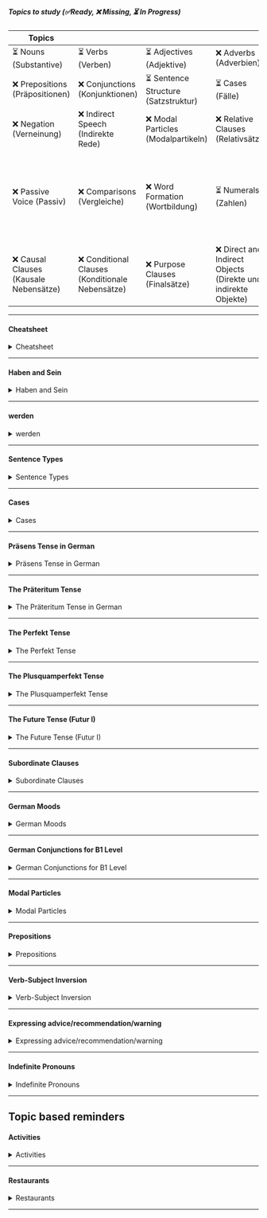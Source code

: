 ##### Topics to study (✅Ready, ❌ Missing, ⏳ In Progress)
  | Topics                              |                   |                   |                   |                   |
  |-----------------------------------------|-------------------|-------------------|-------------------|-------------------|
  | ⏳ Nouns (Substantive)                   | ⏳ Verbs (Verben) | ⏳ Adjectives (Adjektive) | ❌ Adverbs (Adverbien) | ❌ Pronouns (Pronomen) |
  | ❌ Prepositions (Präpositionen)          | ❌ Conjunctions (Konjunktionen) | ⏳ Sentence Structure (Satzstruktur) | ⏳ Cases (Fälle) | ⏳ Tenses (Zeiten) |
  | ❌ Negation (Verneinung)                 | ❌ Indirect Speech (Indirekte Rede) | ❌ Modal Particles (Modalpartikeln) | ❌ Relative Clauses (Relativsätze) | ❌ Moods (Stimmungen) |
  | ❌ Passive Voice (Passiv)                | ❌ Comparisons (Vergleiche) | ❌ Word Formation (Wortbildung) | ⏳ Numerals (Zahlen) | ❌ Expressions of Time and Temporal Adverbs (Zeitangaben und temporale Adverbien) |
  | ❌ Causal Clauses (Kausale Nebensätze)   | ❌ Conditional Clauses (Konditionale Nebensätze) | ❌ Purpose Clauses (Finalsätze) | ❌ Direct and Indirect Objects (Direkte und indirekte Objekte) |                   |
___
#### Cheatsheet
  <details>
  <summary>Cheatsheet</summary>

  - **Present Tense:** Subject + Verb + Objects/Complements
  - **Past Tense (Simple):** Subject + Verb (simple past) + Objects/Complements
  - **Past Tense (Perfect):** Subject + Auxiliary Verb + Objects/Complements + Past Participle
  - **Future Tense:** Subject + Auxiliary Verb + Objects/Complements + Main Verb (infinitive)
  For subordinate clauses, the verb generally moves to the end of the clause.

  ##### Noun declensions
  - **Definite Articles**:
      - The definite article refers to a specific noun that is known to the speaker and the listener. In English, the definite article is "the".

        | Case       | Masculine | Feminine | Neuter | Plural   |
        |------------|-----------|----------|--------|----------|
        | Nominative | der       | die      | das    | die      |
        | Accusative | den       | die      | das    | die      |
        | Dative     | dem       | der      | dem    | den      |
        | Genitive   | des       | der      | des    | der      |

      - Nominative: Der Hund bellt. (The dog barks.)
      - Accusative: Ich sehe den Hund. (I see the dog.)
      - Dative: Ich gebe dem Hund ein Leckerli. (I give the dog a treat.)
      - Genitive: Das ist das Haus des Mannes. (That is the man's house.)  
    &nbsp;    

  - **Indefinite Articles**:
      - The indefinite article refers to a noun that is not specific or known to the listener. In English, the indefinite articles are "a" and "an".

      | Case       | Masculine | Feminine | Neuter | Plural   |
      |------------|-----------|----------|--------|----------|
      | Nominative | ein       | eine     | ein    | keine    |
      | Accusative | einen     | eine     | ein    | keine    |
      | Dative     | einem     | einer    | einem  | keinen   |
      | Genitive   | eines     | einer    | eines  | keiner   |

      - Nominative: Ein Hund läuft auf der Straße. (A dog is running on the street.)
      - Accusative: Ich sehe einen Hund. (I see a dog.)
      - Dative: Ich gebe einem Hund ein Leckerli. (I give a dog a treat.)
      - Genitive: Das ist das Haus eines Mannes. (That is a man's house.)

  ##### Pronoun tables
  - Personal pronouns:
      | Case       | Singular 1st | Singular 2nd | Singular 3rd | Plural     |
      |------------|--------------|--------------|--------------|------------|
      | Nominative | ich          | du           | er/sie/es    | wir        |
      | Accusative | mich         | dich         | ihn/sie/es   | uns        |
      | Dative     | mir          | dir          | ihm/ihr/ihm  | uns        |
      | Genitive   | meiner       | deiner       | seiner/ihrer/seiner | unserer    |

      - Nominative: Ich lese. (I read.)
      - Accusative: Ich sehe mich. (I see myself.)
      - Dative: Ich helfe mir. (I help myself.)
      - Genitive: Das ist meiner. (That is mine.)
    &nbsp;
  - Possesive pronouns:
      | Case       | Singular Masculine | Singular Feminine | Singular Neuter | Plural    |
      |------------|---------------------|--------------------|-----------------|-----------|
      | Nominative | mein                | meine              | mein            | unsere    |
      | Accusative | meinen              | meine              | mein            | unsere    |
      | Dative     | meinem              | meiner             | meinem          | unseren   |
      | Genitive   | meines              | meiner             | meines          | unserer   |

      - Nominative: Das ist mein Buch. (That is my book.)
      - Accusative: Ich sehe mein Buch. (I see my book.)
      - Dative: Ich gebe meinem Freund das Buch. (I give my friend the book.)
      - Genitive: Das ist meines Vaters Auto. (That is my father's car.)
  - Object pronouns
    | Person       | Singular        | Plural          |
    |--------------|-----------------|-----------------|
    | Subject      | ich (I)         | wir (we)        |
    | Object       | mich (me)       | uns (us)        |
    | Possessive   | mein(e) (mine) | unser(e) (ours) |

    | Person       | Singular        | Plural          |
    |--------------|-----------------|-----------------|
    | Subject      | du (you)        | ihr (you)       |
    | Object       | dich (you)      | euch (you)      |
    | Possessive   | dein(e) (yours)| euer(e) (yours) |

    | Person       | Singular                | Plural                  |
    |--------------|-------------------------|-------------------------|
    | Subject      | er/sie/es (he/she/it)   | sie (they)              |
    | Object       | ihn/sie/es (him/her/it) | sie (them)              |
    | Possessive   | sein(e) (his/hers/its)  | ihr(e) (theirs)        |
  </details>

___
#### Haben and Sein
<details>
  <summary>Haben and Sein</summary>


  |          | Präteritum (Simple Past) | Präteritum (Simple Past) |  Beispiel |
  |----------|---------------------------|---------------------------|---------------------------|
  |          | **haben**                 | **sein**                  |
  | ich      | hatte                     | war                       | Ich hatte ein Buch. (I had a book.)  Ich war müde. (I was tired.) |
  | du       | hattest                   | warst                     | Du hattest eine Katze. (You had a cat.)  Du warst zu Hause. (You were at home.) |
  | er/es/sie| hatte                     | war                       | Er hatte einen Hund. (He had a dog.) Sie war glücklich. (She was happy.) |
  | wir      | hatten                    | waren                     | Wir hatten viel Spaß. (We had a lot of fun.) Wir waren in der Stadt. (We were in the city.) |
  | ihr      | hattet                    | wart                      | Ihr hattet Glück. (You had luck.) Ihr wart spät dran. (You were late.) |
  | sie/Sie  | hatten                    | waren                     | Sie hatten ein Auto. (They had a car.) Sie waren am Strand. (They were at the beach.) |
</details>

___
#### werden
<details>
  <summary>werden</summary>


  | werden | Präsens (Present) | Perfekt (Present Perfect) | Beispiel (Example - Präsens)                                 | Beispiel (Example - Perfekt)                                         |
  |--------|--------------------|---------------------------|-------------------------------------------------------------|-----------------------------------------------------------------------|
  | ich    | werde              | bin geworden              | Ich werde Psychologin. (I will become a psychologist.)       | Ich bin Psychologin geworden. (I have become a psychologist.)        |
  | du     | wirst              | bist geworden             | Wirst du krank, wenn du dich nicht warm anziehst? (Will you get sick if you don't dress warmly?) | Bist du krank geworden, als du dich nicht warm angezogen hast? (Did you get sick when you didn't dress warmly?) |
  | er/es/sie | wird            | ist geworden              | Er wird ein berühmter Schauspieler. (He will become a famous actor.) | Er ist ein berühmter Schauspieler geworden. (He has become a famous actor.) |
  | wir    | werden             | sind geworden             | Wir werden gute Freunde. (We will become good friends.)     | Wir sind gute Freunde geworden. (We have become good friends.)        |
  | ihr    | werdet             | seid geworden             | Werdet ihr schon Tauchlehrer? (Will you become scuba instructors?) | Seid ihr schon Tauchlehrer geworden? (Have you become scuba instructors yet?) |
  | sie/Sie| werden             | sind geworden             | Sie werden gestern 50. (They will turn 50 yesterday.)       | Sie sind gestern 50 geworden. (They turned 50 yesterday.)            |


  **Examples with "werden"**
  - **werden expresses the achievement of a condition or attribute:**
    - Sie ist gesund. → Sie wird krank. → Sie ist krank.
      - (She is healthy. → She becomes sick. → She is sick.)
    - werden + adjective
      - Sie wird berühmt.
        - (She will become famous.)
      - Es wird warm.
        - (It will become warm.)

  - **werden + noun**
    - Sie wird Lehrerin. (She will become a teacher.)
      - This sentence uses "sein" (to be) with "werden" to indicate that she will be a teacher in the future. It implies a future state of being.
    - Sie wird Lehrerin sein. (She will be a teacher.)
      - This sentence uses "werden" directly with "Lehrerin" to indicate that she will undergo the process of becoming a teacher. It implies a change or transformation into a teacher in the future.
    - In summary, "sie wird Lehrerin sein" emphasizes the future state of being a teacher, while "sie wird Lehrerin" emphasizes the process of becoming a teacher.

  - **Other examples:**
    - Er wird bestimmt Erster beim Stadtlauf.
      - (He will definitely come first in the city run.)
    - werden + age
      - Sie wird bald 40.
        - (She will soon be 40.)

    - Ich habe mit 40 mein Leben verändert. Ich habe in der Bank gearbeitet, aber jetzt studiere ich und werde Psychologin.

    - Draußen ist es kalt. Du musst dich warm anziehen, sonst wirst du krank.

    - Ich habe als Sekretärin gearbeitet, aber dann bin ich arbeitslos geworden. Jetzt lebe ich in Thailand und mache einen Tauchlehrer-Kurs.

    - Morgen wird es warm. Wir können ein Picknick machen.

    - Am Wochenende machen wir eine Geburtstagsfeier, denn mein Vater ist gestern 50 geworden.

    - Wir studieren Schauspiel. Wir möchten Schauspieler werden. Vielleicht werden wir auch berühmt.

  - **Explanation: Sie werden gestern 50**
      The phrase "Sie werden gestern 50." in German literally translates to "They will turn 50 yesterday." This might seem contradictory in English because "will" typically indicates future tense, while "yesterday" is past tense.

      However, in German, the future tense can be used to express assumptions or deductions about past events. In this case, it implies that the speaker assumes or deduces that "they" turned 50 the day before the current point in time. 

      This construction is often used colloquially to express a strong assumption about past events when the speaker did not witness the event firsthand. It's similar to saying in English, "They must have turned 50 yesterday."
</details>

___

#### Sentence Types

<details>
  <summary>Sentence Types</summary>

  ###### 1. Declarative Sentences (Aussagesätze)
  Declarative sentences make a statement or express an opinion. They are the most common type of sentence and have a subject-verb-object (SVO) structure.

  - **Example:** Ich darf keine Milchprodukte essen.
    - **Translation:** I am not allowed to eat dairy products.
    - **Explanation:** This sentence states a fact or opinion.

  - **Example:** Heute Morgen habe ich nicht gefrühstückt.
    - **Translation:** This morning, I didn't have breakfast.
    - **Explanation:** States a fact about what the speaker did.

  ###### 2. Interrogative Sentences (Fragesätze)
  Interrogative sentences ask a question. They often start with a question word (wer, was, wann, wo, warum, wie) or by inverting the subject and verb for yes/no questions.

  - **Example:** Warum isst du die Torte nicht?
    - **Translation:** Why don't you eat the cake?
    - **Explanation:** This sentence asks a question using a question word.

  - **Example:** Kochst du abends nicht?
    - **Translation:** Don't you cook in the evenings?
    - **Explanation:** This is a yes/no question that inverts the subject and verb.

  - **Example:** Warum hast du so viel Hunger?
    - **Translation:** Why are you so hungry?
    - **Explanation:** Asks a question about the reason for being so hungry.

  - **Example:** Soll ich dir einen Kuchen mitbringen?
    - **Translation:** Should I bring you a cake?
    - **Explanation:** Asks a yes/no question about bringing a cake.

  ###### 3. Imperative Sentences (Befehlsätze)
  Imperative sentences give commands, instructions, or requests. The subject is usually implied (you) and is often omitted.

  - **Example:** Iss die Torte!
    - **Translation:** Eat the cake!
    - **Explanation:** This sentence gives a command.

  ###### 4. Exclamatory Sentences (Ausrufesätze)
  Exclamatory sentences express strong emotion or surprise. They often start with an interjection or a word like "wie" or "was" and are typically followed by an exclamation mark.

  - **Example:** Was für ein schöner Tag!
    - **Translation:** What a beautiful day!
    - **Explanation:** This sentence expresses strong emotion.

  ##### Word Order in Each Type

  ###### Declarative
  Subject - Verb - (Objects/Complements)

  - **Example:** Ich habe keinen Hunger.
    - **Translation:** I am not hungry.

  ###### Interrogative (with Question Word)
  Question Word - Verb - Subject - (Objects/Complements)

  - **Example:** Warum isst du nicht?
    - **Translation:** Why aren't you eating?

  ###### Interrogative (Yes/No Question)
  Verb - Subject - (Objects/Complements)

  - **Example:** Kochst du abends?
    - **Translation:** Do you cook in the evenings?

  ###### Imperative
  (You - implied subject) Verb - (Objects/Complements)

  - **Example:** Iss die Torte!
    - **Translation:** Eat the cake!

  ###### Exclamatory
  Interjection or Exclamation Word - Verb - Subject - (Objects/Complements) - !

  - **Example:** Was für ein schöner Tag!
    - **Translation:** What a beautiful day!

</details>

___

#### Cases
<details>
  <summary>Cases</summary>


  - Practice identifying the function of nouns and pronouns in sentences to determine the appropriate case.
  - Pay attention to verb and preposition usage, as they often determine the case required.
  - Regularly review noun declensions and pronoun tables to strengthen case usage.
  - Use exercises and practice materials to reinforce understanding and application of cases in different contexts.

  ##### 1. Nominative Case (Nominativ):
  - Used for the subject of a sentence, the noun or pronoun performing the action.
  - Examples:
    - *Der Hund bellt.* (The dog is barking.)
      - In this sentence, "Der Hund" is in the nominative case because it is the subject of the verb "bellt" (barks).
      - **Verb Table:**
    
      | Person       | Singular          | Plural            |
      |--------------|-------------------|-------------------|
      | 1st          | Ich belle         | Wir bellen        |
      | 2nd          | Du bellst         | Ihr bellt         |
      | 3rd          | Er/sie/es bellt   | Sie bellen        |
    
    - *Sie ist Lehrerin.* (She is a teacher.)
      - "Sie" (she) is the subject of the verb "ist" (is).
      - **Verb Table:**
    
      | Person       | Singular          | Plural            |
      |--------------|-------------------|-------------------|
      | 1st          | Ich bin           | Wir sind          |
      | 2nd          | Du bist           | Ihr seid          |
      | 3rd          | Er/sie/es ist     | Sie sind          |

  **Points to be careful of:**
  - Subject-verb agreement: Ensure that the verb agrees with the subject in number and person.
  - Noun gender: Be mindful of noun genders, as they affect article and adjective endings in the nominative case.

  **Edge case:**
  - In passive constructions, the subject of the active sentence becomes the object in the passive sentence. However, in German, the subject of the passive sentence remains in the nominative case.
    - Example: *Der Hund beißt den Mann.* (The dog bites the man.)
      - Passive: *Der Mann wird vom Hund gebissen.* (The man is bitten by the dog.)

  ##### 2. Accusative Case (Akkusativ):
  - Used for the direct object of a sentence, the noun or pronoun receiving the action.
  - Examples:
    - *Ich sehe den Hund.* (I see the dog.)
      - "Den Hund" is in the accusative case because it receives the action of seeing.
      - **Verb Table:**
    
      | Person       | Singular          | Plural            |
      |--------------|-------------------|-------------------|
      | 1st          | Ich sehe          | Wir sehen         |
      | 2nd          | Du siehst         | Ihr seht          |
      | 3rd          | Er/sie/es sieht   | Sie sehen         |
    
    - *Er kauft ein Buch.* (He buys a book.)
      - "Ein Buch" is the direct object of the verb "kauft" (buys).
      - **Verb Table:**
    
      | Person       | Singular          | Plural            |
      |--------------|-------------------|-------------------|
      | 1st          | Ich kaufe         | Wir kaufen        |
      | 2nd          | Du kaufst         | Ihr kauft         |
      | 3rd          | Er/sie/es kauft   | Sie kaufen        |

  **Points to be careful of:**
  - Distinguishing between accusative and nominative articles and pronouns, especially with masculine nouns.
  - Some prepositions always trigger the accusative case when used with a noun.

  **Edge case:**
  - Some verbs can take either accusative or dative objects, with a change in meaning.
    - Example: *Ich folge dem Rat.* (I follow the advice.) - Dative
      - *Ich befolge den Rat.* (I follow the advice.) - Accusative
  
  ##### 3. Dative Case (Dativ):
  - Used to indicate the indirect object of a sentence, often translated to 'to' or 'for' in English.
  - Examples:
    - *Ich gebe dem Mann das Buch.* (I give the book to the man.)
      - "Dem Mann" is in the dative case because he is the indirect object receiving the book.
      - **Dative Pronoun Table:**
    
      | Person       | Singular            | Plural             |
      |--------------|---------------------|--------------------|
      | 1st          | mir                 | uns                |
      | 2nd          | dir                 | euch               |
      | 3rd          | ihm/ihr/ihm         | ihnen              |
    
    - *Er hilft der Frau.* (He helps the woman.)
      - "Der Frau" is the indirect object of the verb "hilft" (helps).
      - **Verb Table:**
    
      | Person       | Singular            | Plural             |
      |--------------|---------------------|--------------------|
      | 1st          | Ich helfe           | Wir helfen         |
      | 2nd          | Du hilfst           | Ihr helft          |
      | 3rd          | Er/sie/es hilft     | Sie helfen         |

  **Points to be careful of:**
  - Distinguishing between dative and accusative articles and pronouns.
  - Some prepositions always trigger the dative case when used with a noun.

  **Edge case:**
  - Certain verbs and prepositions can take either the dative or accusative case, leading to a change in meaning.

  **Explanation of the case:**
  - The dative case in German typically indicates the indirect object of a sentence, showing to whom or for whom an action is done. It's often used after certain verbs and prepositions to denote this indirect relationship. For example, in "Ich gebe dem Mann das Buch" (I give the book to the man), "dem Mann" is in the dative case as he is the recipient of the action of giving.


  ##### 4. Genitive Case (Genitiv):
  - Used to indicate possession or association, often translated to 'of' in English.
  - Examples:
    - *Das Auto meines Vaters.* (My father's car.)
      - "Meines Vaters" indicates possession of the car.
      - **Possessive Pronoun Table:**
    
      | Gender       | Singular            | Plural             |
      |--------------|---------------------|--------------------|
      | Masculine    | meines Vaters       | meiner Väter       |
      | Feminine     | meiner Mutter       | meiner Mütter      |
      | Neuter       | meines Kindes       | meiner Kinder      |
    
    - *Der Hut des Mannes.* (The man's hat.)
      - "Des Mannes" indicates possession of the hat.
      - **Definite Article Table:**
    
      | Gender       | Singular            | Plural             |
      |--------------|---------------------|--------------------|
      | Masculine    | des Mannes          | der Männer         |
      | Feminine     | der Frau            | der Frauen         |
      | Neuter       | des Kindes          | der Kinder         |

    **Points to be careful of:**
    - Ensuring proper agreement between the possessive pronoun/article and the possessed noun.
    - Recognizing genitive prepositions that always trigger the genitive case when used with a noun.

    **Edge case:**
    - Some expressions and compound nouns might use the genitive case instead of the dative case for possession.
</details>

___
#### Präsens Tense in German
<details>
  <summary>Präsens Tense in German</summary>


  **Usage**: 
  - Describing actions happening at the moment of speaking: "Ich lese ein Buch." (I am reading a book.)
  - Stating facts or general truths: "Die Sonne scheint." (The sun is shining.)
  - Expressing habitual actions: "Ich gehe jeden Morgen joggen." (I go jogging every morning.)

  **Main Clause:**
  - Subject + Verb + Objects/Complements
  - Example: "Ich esse einen Apfel." (I am eating an apple.)

  **Main Clause with Time Expression:**
    - Time Expression + Verb + Subject + Objects/Complements
    - Example: "Heute esse ich einen Apfel." (Today, I am eating an apple.)

  **Conjugation**:
  - Regular verbs usually follow predictable patterns, such as "sagen" (to say):
    - Ich sage (I say)
    - Du sagst (You say)
    - Er/sie/es sagt (He/she/it says)
    - Wir sagen (We say)
    - Ihr sagt (You say)
    - Sie/sie sagen (They say)
  - Irregular verbs have unique conjugations, like "haben" (to have):
    - Ich habe (I have)
    - Du hast (You have)
    - Er/sie/es hat (He/she/it has)
    - Wir haben (We have)
    - Ihr habt (You have)
    - Sie/sie haben (They have)

  **Modal Verbs**:
  - Modal verbs (können, müssen, wollen, etc.) also take the Präsens tense and modify the main verb following them. For example:
    - Ich kann schwimmen. (I can swim.)
    - Er muss arbeiten. (He must work.)

  **Sentence Structure**:
  - Subject-Verb-Object (SVO) order is typically used, but can vary for emphasis or style: 
    - "Ich trinke Wasser." (I drink water.)
    - "Wasser trinke ich." (Water, I drink.)

  **Temporal Expressions**:
  - Time adverbs can clarify when the action is happening: 
    - "Heute arbeite ich nicht." (Today, I am not working.)
    - "Jeden Tag gehe ich spazieren." (Every day, I go for a walk.)

  **Negation**:
  - Negation is formed by placing "nicht" after the verb:
    - "Ich spiele nicht Fußball." (I do not play football.)

  **Auxiliary Verbs**:
  - Compound tenses like Perfekt and Futur use auxiliary verbs (haben/sein) combined with the past participle or infinitive forms of the main verb.

  **Additional Points**:
  - **Regular Verb Endings**: Ensure you're familiar with the regular verb endings (-e, -st, -t, -en, -t, -en) and their usage based on the subject pronoun.
  - **Irregular Verbs**: Practice conjugating irregular verbs frequently.
    sein, haben, werden, können, müssen, dürfen, wollen, sollen, gehen, wissen, sehen, kommen, geben, nehmen, stehen, liegen, fahren, essen, trinken, schlafen, lesen, nehmen, sprechen, bringen, halten, laufen, finden, bleiben, tun, denken, lassen, fallen, stehen, bekommen, sehen, halten, suchen, setzen, geben, hören, meinen, fragen, finden, glauben, sagen, führen, bringen, brauchen, arbeiten, machen, helfen, passieren, schreiben, spielen, sitzen, zeigen, verstehen, beginnen, fühlen, folgen, versuchen, lesen, lernen, dürfen, verlieren, bleiben, schauen, warten, bleiben, leben, entscheiden, schicken, erhalten, arbeiten, öffnen, sterben, erklären, bedeuten, entschuldigen, anfangen, sprechen, nehmen, schließen, ziehen, reisen, treffen, sitzen, schneiden, vergessen, zahlen, erklären, glauben, erzählen, schlagen, kaufen, bauen, verwenden, lachen, entdecken, anrufen, tanzen, springen, hoffen, kochen, passen, lesen, schreiben
  - **Umlaut Changes**: Pay attention to umlaut changes in certain verb forms.
    backen, erschrecken, gelten, helfen, kennen, nennen, rennen, schmelzen, schrecken, treffen, verderben, vergessen, verlieren, werben, werfen, bewegen, bieten, binden, bitten, brennen, bringen, denken, kennen, rennen, senden, sprechen, springen, stehen, sterben, tragen, verderben, vergessen, verlieren, wenden, werden, werfen, ziehen, anbieten, anfangen, annehmen, aufstehen, beginnen, bekommen, begegnen, beginnen, bestellen, betreffen, bewegen, bitten, brechen, bieten, binden, bitten, brennen, bringen, denken, empfehlen, empfinden, empfangen, entstehen, empfinden
  - **Separable Prefix Verbs**: Be careful with conjugating verbs with separable prefixes.
  - **Modal Verb Placement**: Modal verbs usually occupy the second position in a sentence.
  - **False Friends**: "False friends" are words in two languages that look or sound similar but have different meanings. These linguistic pitfalls can lead to confusion or misunderstandings, especially for language learners or individuals who are not fluent in both languages.
    Bald, Gift, Chef, Rat, Fast, Eventuell, Aktuell, Mist, Also, Billion, brav, billion, Chef, Daten, Diskussion, Eingang, Fabrik, Garage, Gymnasium, Handy, Hut, Konfession, Kostüm, Krampf, Lektüre, Messe, Muffin, Museum, Note, Pension, Platz, Rat, Rock, Sekt, Sensibel, Smog, sympathisch, Tab, Takt, Tape, Team, Toilette, trinkbar, Vase, Vitamin, Zelt, Zigarre, Zufahrt, Zucker, Chef

  - **Practice Speaking**: Regularly practice speaking in Präsens tense to improve fluency and accuracy.
</details>

___
#### The Präteritum Tense
<details>
  <summary>The Präteritum Tense in German</summary>

  The **Präteritum** tense (simple past or preterite tense) in German is used to describe actions that occurred in the past. It is one of the two main past tenses in German, the other being the **Perfekt** tense (present perfect tense). The Präteritum tense is commonly used in written German, especially in literature and formal contexts.

  **Formation of the Präteritum Tense**

  The Präteritum tense is formed by conjugating the verb's stem according to the person and number of the subject, followed by the appropriate endings.

  **Simple Past (Präteritum) Main Clause:**
     - Subject + Verb (simple past) + Objects/Complements
     - Example: "Ich aß einen Apfel." (I ate an apple.)

  **Regular Verbs:**
  - For weak (regular) verbs, the ending "-te" is added to the verb stem for most persons and numbers.
    - Example: "ich spielte" (I played), "du spieltest" (you played), "er/sie/es spielte" (he/she/it played), "wir spielten" (we played), "ihr spieltet" (you played), "sie/Sie spielten" (they/you played)

  **Irregular Verbs:**
  - For strong (irregular) verbs, the conjugation involves vowel changes in the verb stem.
    - Example: "ich sang" (I sang)

  **Usage of Präteritum Tense**

  The Präteritum tense is used in various contexts:

  - **Narrative past**: Used to narrate events in the past, especially in literature and storytelling.
    - Example: "Er ging zum Markt und kaufte Obst." (He went to the market and bought fruit.)

  - **Formal writing**: Often used in formal writing, such as news reports or historical texts.
    - Example: "Der König herrschte über das Land." (The king ruled over the land.)

  - **Subjunctive II**: The Präteritum tense is also used to form the Subjunctive II mood in German, especially in reported speech and hypothetical situations.

  **Comparison with Perfekt Tense**

  The Präteritum tense differs from the Perfekt tense in the following ways:

  - **Usage**: Präteritum is more commonly used in written German.
    - Example: "Ich spielte Fußball." (I played football.)

  - **Conjugation**: Präteritum has its own conjugation pattern for both regular and irregular verbs, while Perfekt uses auxiliary verbs "haben" or "sein" combined with the past participle.
    - Example: "Ich habe Fußball gespielt." (I have played football.)

  **Summary**
  Modal verbs in Präteritum: Modal verbs like "können," "wollen," and "sollen" have irregular conjugations in the Präteritum tense, which you may want to learn separately.

  The Präteritum tense is used to describe past actions in German, particularly in written contexts such as literature and formal writing. It follows a specific conjugation pattern for both regular and irregular verbs.
</details>

___
#### The Perfekt Tense
<details>
  <summary>The Perfekt Tense</summary>


  The **Perfekt** tense (present perfect tense) in German is used to describe actions that have been completed in the past. It is one of the two main past tenses in German, the other being the **Präteritum** (simple past). The Perfekt tense is more commonly used in spoken German, while the Präteritum is often found in written narratives.

  **Formation of the Perfekt Tense**
    The Perfekt tense is formed using two components:
    1. **Auxiliary verb**: Either "haben" or "sein" in the present tense.
    2. **Past participle**: The past participle of the main verb.

  **Present Perfect (Perfekt) Main Clause:**
    - Subject + Auxiliary Verb (haben/sein) + Objects/Complements + Past Participle
    - Example: "Ich habe einen Apfel gegessen." (I have eaten an apple.)

  **Auxiliary Verbs**
    - **Haben** is used with most verbs.
    - **Sein** is used with:
      - Verbs that indicate a change of state or movement (e.g., gehen, kommen, aufstehen).
      - A few intransitive verbs (e.g., sein, bleiben, passieren).

  **Past Participle**
    The past participle is usually formed as follows:
    - For regular (weak) verbs: ge- + verb stem + -t (e.g., machen -> gemacht)
    - For irregular (strong) verbs: ge- + modified verb stem + -en (e.g., fahren -> gefahren)
    - For verbs ending in -ieren: verb stem + -t (no "ge-" prefix) (e.g., studieren -> studiert)
    - For separable verbs: prefix + ge- + verb stem + -t/en (e.g., aufstehen -> aufgestanden)
    - For inseparable verbs: no "ge-" prefix (e.g., verstehen -> verstanden)

  **Examples**
  - **Using "haben"**
        **Ich habe gegessen.** (I have eaten.)
        - Auxiliary verb: habe
        - Past participle: gegessen

  -  **Using "sein"**
        **Ich bin gegangen.** (I have gone.)
          - Auxiliary verb: bin
          - Past participle: gegangen
        **Ich bin Psychologin gewerden** (I have become a psychologist)

  **Usage of Perfekt Tense**
  - **Completed actions in the past**: To describe something that has been done.
    - Example: **Wir haben das Buch gelesen.** (We have read the book.)
  - **Experiences**: To talk about experiences or changes that have occurred.
    - Example: **Er hat viel gereist.** (He has traveled a lot.)

  **Comparison with Präteritum**
  - **Perfekt** is more commonly used in spoken German.
    - Example: **Ich habe gearbeitet.** (I have worked.)
  - **Präteritum** is often used in written texts, especially in narratives, news reports, and formal writing.
    - Example: **Ich arbeitete.** (I worked.)

  **Summary**
  The Perfekt tense is a versatile and commonly used tense in German, especially in spoken language, for describing past actions and experiences. By combining the auxiliary verb with the past participle, it allows speakers to convey completed actions effectively.
</details>

___
#### The Plusquamperfekt Tense
<details>
  <summary>The Plusquamperfekt Tense</summary>

  The **Plusquamperfekt** tense (pluperfect tense) in German is used to describe actions that had occurred before another past action. It is a compound tense formed by combining the auxiliary verb "haben" or "sein" in the Imperfekt tense with the past participle of the main verb.

  **Formation of the Plusquamperfekt Tense**
  The Plusquamperfekt tense is formed using two components:
  1. **Auxiliary verb**: Either "haben" or "sein" in the Imperfekt tense.
  2. **Past participle**: The past participle of the main verb.

  **Auxiliary Verbs**

  - **Haben** is used with most verbs.
  - **Sein** is used with:
    - Verbs that indicate a change of state or movement.
    - A few intransitive verbs.

  **Past Participle**
  The past participle is formed similarly to the Perfekt tense:
  - For regular (weak) verbs: ge- + verb stem + -t (e.g., machen -> gemacht)
  - For irregular (strong) verbs: ge- + modified verb stem + -en (e.g., fahren -> gefahren)
  - For verbs ending in -ieren: verb stem + -t (no "ge-" prefix) (e.g., studieren -> studiert)
  - For separable verbs: prefix + ge- + verb stem + -t/en (e.g., aufstehen -> aufgestanden)
  - For inseparable verbs: no "ge-" prefix (e.g., verstehen -> verstanden)

  **Examples**
  - **Using "haben"**
        **Ich hatte gegessen.** (I had eaten.)
        - Auxiliary verb: hatte
        - Past participle: gegessen

  -  **Using "sein"**
        **Ich war gegangen.** (I had gone.)
          - Auxiliary verb: war
          - Past participle: gegangen

  **Usage of Plusquamperfekt Tense**
  The Plusquamperfekt tense is used to describe actions that had occurred before another past action:

  - **Background information**: It provides background information or sets the scene for a past event.
    - Example: **Sie hatte bereits gegessen, als ich ankam.** (She had already eaten when I arrived.)

  - **Reported speech**: It is used in indirect speech to describe actions that had occurred before the reported conversation or event.
    - Example: **Er sagte, er sei schon nach Hause gegangen.** (He said he had already gone home.)

  **Comparison with Perfekt Tense**
  1. **Perfekt Tense (Present Perfect)**:
     - Describes actions that have been completed in the past and have relevance to the present moment.
     - Often used in spoken German.
     - Formed with the present tense of the auxiliary verbs "haben" or "sein" and the past participle of the main verb.
     - Example: "Ich habe gearbeitet" (I have worked).

  2. **Plusquamperfekt Tense (Pluperfect)**:
     - Describes actions that had been completed before another past action or point in time.
     - Often used in written German, particularly in narratives and reported speech.
     - Formed with the Imperfekt (simple past) of the auxiliary verbs "haben" or "sein" and the past participle of the main verb.
     - Example: "Ich hatte gearbeitet, bevor ich nach Hause ging" (I had worked before I went home).

    - So, while both tenses are used to talk about past events, the Perfekt tense emphasizes their relevance to the present moment, while the Plusquamperfekt tense places them in relation to other past events or points in time.

  3. **Präteritum (Simple Past)**:
    - Describes actions that occurred in the past without emphasis on completion or relevance to the present.
    - Commonly used in written German, particularly in narratives, formal writing, and reported speech.
    - Formed with the conjugated verb stem and specific endings for each person and number.
    - Example: "Ich arbeitete" (I worked).

  **Summary**
  The Plusquamperfekt tense is used to describe actions that had occurred before another past action or event in German. It is formed by combining the auxiliary verb "haben" or "sein" in the Imperfekt tense with the past participle of the main verb.
</details>


___
#### The Future Tense (Futur I)
<details>
  <summary>The Future Tense (Futur I)</summary>

  The **Future Tense** (Futur I) in German is used to express actions that will occur in the future. It is formed using the present tense of the auxiliary verb "werden" followed by the infinitive form of the main verb.

  **Formation of the Future Tense**

  The Future Tense is formed using two components:
  1. **Auxiliary verb**: Present tense of "werden" (ich werde, du wirst, er/sie/es wird, wir werden, ihr werdet, sie/Sie werden)
  2. **Infinitive form of the main verb**: The main verb remains in its infinitive form and is placed at the end of the sentence.

  **Future I (Futur I) Main Clause:**
  - Subject + Auxiliary Verb (werden) + Objects/Complements + Main Verb (infinitive)
  - Example: "Ich werde einen Apfel essen." (I will eat an apple.)

  **Future I with Time Expression:**
     - Time Expression + Auxiliary Verb (werden) + Subject + Objects/Complements + Main Verb (infinitive)
     - Example: "Morgen werde ich einen Apfel essen." (Tomorrow, I will eat an apple.)

  **Usage of the Future Tense**
  The Future Tense is used to express actions that will occur in the future:

  - **Predictions**: It is used to make predictions or statements about future events.
    - Example: **Morgen werde ich ins Kino gehen.** (Tomorrow I will go to the cinema.)

  - **Intentions**: It is used to express intentions or plans for the future.
    - Example: **Ich werde nächstes Jahr Deutsch lernen.** (I will learn German next year.)

  **Examples**
  - **Regular Verb**: 
        **Ich werde arbeiten.** (I will work.)
        - Auxiliary verb: werde
        - Main verb: arbeiten

  -  **Irregular Verb**: 
        **Er wird kommen.** (He will come.)
          - Auxiliary verb: wird
          - Main verb: kommen

  **Formation of Questions and Negations**
  Questions and negations in the Future Tense are formed by placing the auxiliary verb "werden" before the subject for questions and adding "nicht" after the auxiliary verb for negations.

  **Comparison with Other Tenses**

  - **Future Perfect**: Futur I is used to express actions that will occur in the future, while Future Perfect (Futur II) is used to express actions that will be completed by a certain point in the future.
  - **Present Tense**: While Present Tense describes actions happening currently, Futur I describes actions that will happen in the future.

  **Summary**

  The Future Tense (Futur I) in German is formed using the present tense of the auxiliary verb "werden" followed by the infinitive form of the main verb. It is used to express actions that will occur in the future, such as predictions, intentions, or plans.
</details>

___
#### Subordinate Clauses
<details>
  <summary>Subordinate Clauses</summary>

  Subordinate clauses, also known as dependent clauses, are clauses that cannot stand alone as complete sentences because they do not express a complete thought. Instead, they rely on an independent clause (main clause) to give them meaning. Subordinate clauses often provide additional information or context to the main clause.

  In German grammar, subordinate clauses are commonly introduced by subordinating conjunctions, such as "weil" (because), "obwohl" (although), "wenn" (if/when), "dass" (that), "bevor" (before), etc.

  Here's an example of a subordinate clause in German:

  Main clause: "Ich gehe ins Kino." (I am going to the cinema.)
  Subordinate clause: "weil es ein neuer Film läuft." (because a new movie is showing.)

  Together: "Ich gehe ins Kino, weil es ein neuer Film läuft." (I am going to the cinema because a new movie is showing.)

  In this example, the main clause "Ich gehe ins Kino" (I am going to the cinema) can stand alone as a complete sentence. However, the subordinate clause "weil es ein neuer Film läuft" (because a new movie is showing) cannot stand alone and depends on the main clause for context and meaning.

  Subordinate clauses can serve various functions within a sentence, including expressing time, cause and effect, condition, purpose, manner, concession, etc. They are an essential part of complex sentence structures in both German and many other languages.

  For subordinate clauses (introduced by a conjunction like "dass," "weil," etc.), the verb typically goes to the end of the clause.

  1. **Present Tense Subordinate Clause:**
     - Conjunction + Subject + Objects/Complements + Verb
     - Example: "Ich denke, dass ich einen Apfel esse." (I think that I am eating an apple.)

  2. **Past Tense Subordinate Clause:**
     - Simple Past: Conjunction + Subject + Objects/Complements + Verb (simple past)
       - Example: "Ich dachte, dass ich einen Apfel aß." (I thought that I ate an apple.)
     - Present Perfect: Conjunction + Subject + Objects/Complements + Auxiliary Verb + Past Participle
       - Example: "Ich dachte, dass ich einen Apfel gegessen habe." (I thought that I have eaten an apple.)

  3. **Future Tense Subordinate Clause:**
     - Conjunction + Subject + Objects/Complements + Auxiliary Verb + Main Verb (infinitive)
     - Example: "Ich denke, dass ich einen Apfel essen werde." (I think that I will eat an apple.)

  ##### Conjunctions: "denn" and "weil"

  The conjunctions "denn" and "weil" are used to give a reason.
  - **"denn" (because):**
    - Pia möchte mit Paula einkaufen, denn Paula ist immer ehrlich.
      - (Pia wants to shop with Paula because Paula is always honest.)
    - Main clause + Main clause

  - **"weil" (because):**
    - Pia möchte mit Paula einkaufen, weil Paula immer ehrlich ist.
      - (Pia wants to shop with Paula because Paula is always honest.)
    - Main clause + Subordinate clause (Verb: to end)

  - **Examples:**
    - Tina bringt am Samstag ihre Schwester mit, weil sie immer lustig ist.
      - (Tina is bringing her sister on Saturday because she is always funny.)
    - Ich verbringe meine Freizeit gern mit Severin und Mia, weil sie aktiv und lustig sind.
      - (I like to spend my free time with Severin and Mia because they are active and funny.)
    - Pia fragt Paula nach ihrer Meinung, denn Paula ist immer sehr ehrlich.
      - (Pia asks Paula for her opinion because Paula is always very honest.)
</details>

___
#### German Moods
<details>
  <summary>German Moods</summary>

  In German grammar, "mood" refers to the grammatical category that indicates the speaker's attitude toward the action or state of the verb. It helps convey the speaker's intention, whether it's making a statement, asking a question, giving a command, expressing possibility, or conveying hypothetical situations.
  There are three main moods in German: Indicative, Subjunctive, and Imperative. Each mood serves different purposes and is used in various contexts to express different attitudes or intentions in sentences.
  
  ##### 1. Indicative Mood (Indikativ)
  The indicative mood is used for making statements, asking questions, or expressing facts and reality.

  **Examples:**
  - Statement: *Ich gehe zur Schule.* (I go to school.)
  - Question: *Gehst du zur Schule?* (Do you go to school?)
  - Fact: *Die Sonne scheint.* (The sun is shining.)

  ##### 2. Subjunctive Mood (Konjunktiv)

  ###### a. Subjunctive I (Konjunktiv I)

  Subjunctive I is used for indirect speech, reported speech, and to express polite requests or wishes.

  **Examples:**
  - Indirect Speech: *Er sagte, er sei müde.* (He said he was tired.)
  - Reported Speech: *Sie behauptete, sie könne gut singen.* (She claimed she could sing well.)
  - Polite Request: *Ich hätte gerne eine Tasse Kaffee.* (I would like a cup of coffee.)

  ###### b. Subjunctive II (Konjunktiv II)

  Subjunctive II is used to express hypothetical situations, wishes, desires, or unreal conditions. It's also used in indirect speech, especially for expressing doubt or uncertainty.

  **Examples:**
  - Hypothetical Situation: *Wenn ich reich wäre, würde ich um die Welt reisen.* (If I were rich, I would travel around the world.)
  - Wish: *Ich wünschte, es wäre Sommer.* (I wish it were summer.)
  - Unreal Condition: *Wenn ich mehr Zeit hätte, würde ich mehr lesen.* (If I had more time, I would read more.)

  ##### 3. Imperative Mood (Imperativ)

  The imperative mood is used to give commands, instructions, or requests.

  **Examples:**
  - Command: *Komm hierher!* (Come here!)
  - Instruction: *Öffnen Sie bitte das Fenster.* (Please open the window.)
  - Request: *Hilf mir, bitte.* (Help me, please.)
</details>

___
#### German Conjunctions for B1 Level
<details>
  <summary>German Conjunctions for B1 Level</summary>

  Conjunctions are words used to connect words, phrases, clauses, or sentences. They serve to establish relationships between different elements of a sentence and contribute to the coherence and flow of language. Conjunctions can express various types of relationships, including addition, contrast, cause and effect, time, purpose, and condition.
  
  ##### Coordinating Conjunctions (do not change the word order)
  Coordinating conjunctions are used to join elements of equal grammatical rank within a sentence. They connect words, phrases, or clauses that have the same function in the sentence. In essence, coordinating conjunctions link independent clauses to create compound sentences, or they join words or phrases within a single clause.
  
  1. **und** (and)
    - Example: "Ich gehe einkaufen und mein Bruder bleibt zu Hause."
      - (I go shopping and my brother stays at home.)

  2. **oder** (or)
    - Example: "Möchtest du Tee oder Kaffee?"
      - (Do you want tea or coffee?)

  3. **aber** (but)
    - Example: "Ich möchte kommen, aber ich habe keine Zeit."
      - (I want to come, but I have no time.)

  4. **denn** (because)
    - Example: "Ich bleibe zu Hause, denn ich bin krank."
      - (I stay at home because I am sick.)

  5. **sondern** (but rather)
    - Example: "Ich trinke keinen Tee, sondern Kaffee."
      - (I don't drink tea, but rather coffee.)

  ##### Subordinating Conjunctions (send the verb to the end of the clause)
  Subordinating conjunctions are a type of conjunction used to connect a subordinate (dependent) clause to a main (independent) clause. These conjunctions introduce subordinate clauses, which cannot stand alone as complete sentences and depend on the main clause for their meaning.

  Subordinating conjunctions are essential for indicating the relationship between the main clause and the subordinate clause, such as showing time, cause and effect, condition, purpose, contrast, etc.

  1. **weil** (because)
    - Example: "Ich bleibe zu Hause, weil ich krank bin."
      - (I stay at home because I am sick.)

  2. **dass** (that)
    - Example: "Ich weiß, dass er kommt."
      - (I know that he is coming.)

  3. **ob** (if, whether)
    - Example: "Ich weiß nicht, ob er kommt."
      - (I don't know if he is coming.)

  4. **wenn** (when, if)
    - Example: "Wenn es regnet, bleibe ich zu Hause."
      - (If it rains, I stay at home.)

  5. **als** (when - for past events)
    - Example: "Als ich ein Kind war, wohnte ich in Berlin."
      - (When I was a child, I lived in Berlin.)

  6. **obwohl** (although)
    - Example: "Obwohl es regnet, gehen wir spazieren."
      - (Although it is raining, we are going for a walk.)

  7. **damit** (so that)
    - Example: "Ich lerne Deutsch, damit ich in Deutschland arbeiten kann."
      - (I am learning German so that I can work in Germany.)

  8. **bevor** (before)
    - Example: "Ich dusche, bevor ich frühstücke."
      - (I shower before I have breakfast.)

  9. **nachdem** (after)
    - Example: "Nachdem ich gefrühstückt habe, gehe ich zur Arbeit."
      - (After I have breakfast, I go to work.)

  10. **während** (while, during)
      - Example: "Während ich esse, lese ich die Zeitung."
        - (While I eat, I read the newspaper.)

  11. **bis** (until)
      - Example: "Warte, bis ich zurückkomme."
        - (Wait until I come back.)

  ##### Correlative Conjunctions
  Correlative conjunctions are pairs of conjunctions that work together to join words, phrases, or clauses of equal grammatical rank within a sentence. These conjunctions are used in pairs to connect elements that are similar in structure or function, often emphasizing the relationship between them.
  - **sowohl ... als auch** (both ... and)
    - Example: "Sowohl Peter als auch Maria gehen zum Supermarkt."
      - (Both Peter and Maria are going to the supermarket.)

  - **entweder ... oder** (either ... or)
    - Example: "Entweder du kommst mit oder du bleibst hier."
      - (Either you come along or you stay here.)

  - **weder ... noch** (neither ... nor)
    - Example: "Weder er noch sie möchten ins Kino gehen."
      - (Neither he nor she wants to go to the cinema.)

  - **nicht nur ... sondern auch** (not only ... but also)
    - Example: "Nicht nur das Essen, sondern auch der Service war ausgezeichnet."
      - (Not only the food, but also the service was excellent.)

  ##### Relative Pronouns
  Relative pronouns in German are used to introduce subordinate clauses that provide additional information about a noun or pronoun in the main clause. These clauses, known as relative clauses, describe or specify the noun they refer to and help to provide more context or detail to the main clause.
  - **der, die, das** (who, which, that)
    - Example: "Der Mann, der dort steht, ist mein Vater."
      - (The man who is standing there is my father.)

  - **welcher, welche, welches** (which/that)
    - Example: "Das Buch, welches auf dem Tisch liegt, gehört mir."
      - (The book which is lying on the table belongs to me.)

  - **dessen, deren** (whose)
    - Example: "Das Auto, dessen Farbe blau ist, gehört meinem Bruder."
      - (The car, whose color is blue, belongs to my brother.)

  - **wessen** (whose)
    - Example: "Die Frau, wessen Tasche gestohlen wurde, ist sehr verärgert."
      - (The woman whose bag was stolen is very upset.)

  ##### Sentence Structure Examples

  ###### Coordinating Conjunctions

  **Structure:** Main Clause + Coordinating Conjunction + Main Clause

  - Example: "Ich möchte kommen, aber ich habe keine Zeit."
    - (I want to come, but I have no time.)

  ###### Subordinating Conjunctions
  **Structure:** Main Clause + Subordinating Conjunction + Subordinate Clause (with verb at the end)

  - Example: "Ich bleibe zu Hause, weil ich krank bin."
    - (I stay at home because I am sick.)

  ###### Correlative Conjunctions
  **Structure:** Correlative Conjunction 1 + Main Clause + Correlative Conjunction 2 + Main Clause

  - Example: "Sowohl Peter als auch Maria gehen zum Supermarkt."
    - (Both Peter and Maria are going to the supermarket.)

  ###### Relative Pronouns
  **Structure:** Main Clause + Relative Pronoun + Subordinate Clause (with verb at the end)

  - Example: "Der Mann, der dort steht, ist mein Vater."
    - (The man who is standing there is my father.)

  ###### Summary Table for Conjunctions

  | Conjunction           | Type            | Example                                                | Translation                                   |
  |-----------------------|-----------------|--------------------------------------------------------|-----------------------------------------------|
  | **weil**              | Subordinating   | "Ich bleibe zu Hause, weil ich krank bin."             | I stay at home because I am sick.             |
  | **weil**              | Subordinating   | "Weil ich krank bin, bleibe ich zu Hause."             | Because I am sick, I stay at home.            |
  | **denn**              | Coordinating    | "Ich bleibe zu Hause, denn ich bin krank."             | I stay at home because I am sick.             |
  | **sowohl ... als auch** | Correlative      | "Sowohl Peter als auch Maria gehen zum Supermarkt."   | Both Peter and Maria are going to the supermarket. |
  | **der, die, das**     | Relative Pronoun| "Der Mann, der dort steht, ist mein Vater."           | The man who is standing there is my father.   |


  By mastering these conjunctions and understanding their usage, you will be able to form more complex and nuanced sentences in German.
</details>


___
#### Modal Particles
<details>
  <summary>Modal Particles</summary>


  Modal particles (Modalpartikeln) are a unique feature of the German language. They are short, unstressed words that convey subtle nuances of meaning, attitude, or mood in a sentence. These particles often add a sense of subjectivity, emotion, or attitude to the statement without changing the core meaning of the sentence. Modal particles are particularly common in spoken German and are used to express feelings, attitudes, or opinions.
  1. **doch**: Adds emphasis, affirmation, or contradiction.
    - Example: "Das ist doch interessant!" (That is indeed interesting!)

  2. **ja**: Indicates affirmation, certainty, or assumption.
    - Example: "Das ist ja toll!" (That is great!)

  3. **mal**: Adds a sense of politeness, suggestion, or softening.
    - Example: "Könnten Sie mir mal helfen?" (Could you please help me?)

  4. **wohl**: Suggests probability, likelihood, or assumption.
    - Example: "Das wird wohl stimmen." (That is probably true.)

  5. **eben**: Indicates immediacy, certainty, or a logical consequence.
    - Example: "Sie ist eben müde." (She is just tired.)

  6. **halt**: Adds a sense of resignation, acceptance, or inevitability.
    - Example: "Ich habe es halt vergessen." (I simply forgot it.)

  7. **schon**: Conveys a sense of emphasis, expectation, or inevitability.
    - Example: "Ich habe das schon gewusst." (I already knew that.)

  8. **auch**: Indicates agreement or addition.
    - Example: "Das ist auch möglich." (That is also possible.)

  9. **doch mal**: Used to make a polite request or suggestion.
    - Example: "Kannst du doch mal vorbeikommen?" (Could you please come over?)

  10. **ruhig**: Adds a sense of calmness, reassurance, or encouragement.
      - Example: "Das kannst du ruhig machen." (You can do that calmly.)

  11. **bloß**: Indicates a warning, emphasizing caution or urgency.
      - Example: "Pass bloß auf!" (Just be careful!)

  12. **aber**: Conveys surprise, disbelief, or disagreement.
      - Example: "Das kann aber nicht sein!" (That cannot be!)

  13. **wirklich**: Indicates sincerity, truthfulness, or confirmation.
      - Example: "Das ist wirklich wahr." (That is really true.)

  14. **gleich**: Indicates immediacy or nearness in time.
      - Example: "Ich komme gleich." (I am coming soon.)

  15. **immerhin**: Conveys concession or acknowledgment of a positive aspect.
      - Example: "Das ist immerhin etwas." (That is at least something.)

  16. **gar**: Adds emphasis, often with a sense of exaggeration.
      - Example: "Das war gar nicht so schlimm." (That was not so bad at all.)

  17. **überhaupt**: Indicates surprise or emphasis, often in a negative context.
      - Example: "Das interessiert mich überhaupt nicht." (I am not interested in that at all.)

  18. **nur**: Indicates limitation or restriction.
      - Example: "Ich habe nur wenig Zeit." (I only have a little time.)

  19. **doch schon**: Conveys a sense of anticipation or readiness.
    - Example: "Sie wird doch schon kommen." (She will surely come.)
  20. **ja wohl**: Used for polite agreement or acknowledgment.
      - Example: "Sie haben das ja wohl vergessen." (You seem to have forgotten that.)

  21. **auch mal**: Indicates a change or variation from the usual.
      - Example: "Komm doch auch mal vorbei!" (Why don't you come by sometime?)

  22. **bitte**: Used to soften a request or command.
      - Example: "Könntest du bitte das Fenster öffnen?" (Could you please open the window?)

  23. **gern**: Indicates willingness or pleasure.
      - Example: "Ich komme gern vorbei." (I'm happy to come by.)

  24. **doch nicht**: Used to express disbelief or contradiction.
      - Example: "Du bist doch nicht müde, oder?" (You're not tired, are you?)

  25. **gerade**: Indicates immediacy or continuity.
      - Example: "Ich bin gerade erst angekommen." (I just arrived.)

  26. **doch wohl**: Conveys a sense of certainty or affirmation.
      - Example: "Das wird doch wohl stimmen." (That must be true.)

  27. **etwa**: Indicates uncertainty or possibility.
      - Example: "Bist du etwa müde?" (Are you perhaps tired?)

  28. **eben mal**: Used to suggest a temporary action or state.
      - Example: "Ich gehe eben mal kurz nach draußen." (I'll just go outside for a moment.)

  29. **vielleicht**: Indicates possibility or uncertainty.
      - Example: "Vielleicht kommt er später noch." (Maybe he'll come later.)

  30. **wohl auch**: Conveys agreement or addition, often with a sense of hesitation or reservation.
      - Example: "Das denke ich wohl auch." (I think so too, though.)
</details>

___
#### Prepositions
<details>
  <summary>Prepositions</summary>


  ##### Accusative Prepositions (Accusative: Direct Object)
  - durch (through)
    - Ich gehe durch den Park. (I walk through the park.)
  - für (for)
    - Das Geschenk ist für dich. (The gift is for you.)
  - gegen (against)
    - Er ist gegen die Idee. (He is against the idea.)
  - ohne (without)
    - Wir reisen ohne unsere Eltern. (We travel without our parents.)
  - um (around)
    - Wir sitzen um den Tisch. (We sit around the table.)
  - bis (until)
    - Ich warte bis morgen. (I wait until tomorrow.)
  - entlang (along) (Note: "entlang" is typically used after the noun)
    - Wir gehen den Fluss entlang. (We walk along the river.)

  ##### Dative Prepositions (Dative: Indirect Object)
  - aus (from, out of)
    - Er kommt aus dem Haus. (He comes out of the house.)
  - außer (except for)
    - Niemand außer dir war da. (No one except for you was there.)
  - bei (at, near)
    - Ich wohne bei meinen Eltern. (I live with my parents.)
  - mit (with)
    - Ich gehe mit meinem Freund. (I go with my friend.)
  - nach (after, to)
    - Wir fahren nach Berlin. (We are driving to Berlin.)
  - seit (since)
    - Sie wohnt seit einem Jahr hier. (She has lived here for a year.)
  - von (from, of)
    - Das Buch ist von meinem Lehrer. (The book is from my teacher.)
  - zu (to)
    - Ich gehe zu meinem Arzt. (I go to my doctor.)
  - gegenüber (opposite)
    - Das Kino ist gegenüber dem Bahnhof. (The cinema is opposite the station.)

  ##### Genitive Prepositions (Genitive: Possessive)
  - statt (instead of)
    - Wir gehen statt des Museums in den Park. (We are going to the park instead of the museum.)
  - trotz (despite)
    - Trotz des Regens gehen wir spazieren. (Despite the rain, we go for a walk.)
  - während (during)
    - Während des Essens redeten wir viel. (During the meal, we talked a lot.)
  - wegen (because of)
    - Wegen des Staus kommen wir zu spät. (Because of the traffic jam, we are late.)
  - außerhalb (outside of)
    - Außerhalb der Stadt ist es ruhiger. (It is quieter outside of the city.)
  - innerhalb (inside of)
    - Innerhalb des Gebäudes ist es warm. (It is warm inside the building.)
  - oberhalb (above)
    - Oberhalb der Wolken scheint die Sonne. (Above the clouds, the sun is shining.)
  - unterhalb (below)
    - Unterhalb des Berges liegt ein See. (Below the mountain, there is a lake.)
  - jenseits (beyond)
    - Jenseits des Flusses liegt ein Wald. (Beyond the river, there is a forest.)
  - diesseits (this side of)
    - Diesseits der Grenze sprechen die Leute Deutsch. (This side of the border, people speak German.)

  ##### Prepositions Governing Both Accusative and Dative (Two-way Prepositions)
  These prepositions can take either the accusative or dative case depending on whether they indicate motion (accusative) or location (dative).
  - an (on, at)
    - Ich hänge das Bild an die Wand. (Accusative: I hang the picture on the wall.)
    - Das Bild hängt an der Wand. (Dative: The picture hangs on the wall.)
  - auf (on, upon)
    - Ich lege das Buch auf den Tisch. (Accusative: I place the book on the table.)
    - Das Buch liegt auf dem Tisch. (Dative: The book is on the table.)
  - hinter (behind)
    - Ich stelle den Stuhl hinter die Tür. (Accusative: I place the chair behind the door.)
    - Der Stuhl steht hinter der Tür. (Dative: The chair is behind the door.)
  - in (in, into)
    - Ich gehe in den Garten. (Accusative: I go into the garden.)
    - Ich bin im Garten. (Dative: I am in the garden.)
  - neben (next to)
    - Ich stelle die Lampe neben das Bett. (Accusative: I place the lamp next to the bed.)
    - Die Lampe steht neben dem Bett. (Dative: The lamp is next to the bed.)
  - über (over, above)
    - Ich hänge die Lampe über den Tisch. (Accusative: I hang the lamp over the table.)
    - Die Lampe hängt über dem Tisch. (Dative: The lamp hangs over the table.)
  - unter (under)
    - Ich lege den Teppich unter den Tisch. (Accusative: I place the rug under the table.)
    - Der Teppich liegt unter dem Tisch. (Dative: The rug is under the table.)
  - vor (in front of, before)
    - Ich stelle das Auto vor das Haus. (Accusative: I place the car in front of the house.)
    - Das Auto steht vor dem Haus. (Dative: The car is in front of the house.)
  - zwischen (between)
    - Ich stelle die Vase zwischen die Bücher. (Accusative: I place the vase between the books.)
    - Die Vase steht zwischen den Büchern. (Dative: The vase is between the books.)

  ##### Other Less Common Prepositions
  - entlang (along) (when used before the noun, it takes the accusative case)
    - Entlang des Flusses gibt es viele Bäume. (Along the river, there are many trees.)
  - gegenüber (opposite) (also used after the noun, takes dative)
    - Die Kirche steht gegenüber dem Rathaus. (The church is opposite the town hall.)
  - ab (from, takes dative)
    - Ab dem nächsten Monat werde ich reisen. (From next month, I will travel.)
  - zufolge (according to, takes dative)
    - Laut dem Bericht zufolge wird es regnen. (According to the report, it will rain.)
</details>

___
#### Verb-Subject Inversion
<details>
  <summary>Verb-Subject Inversion</summary>


  Inversion is more common in written German.
  - Kommst du? (Are you coming?)
  - Geh weg! (Go away!)
  - Hast du es geschafft? (Have you managed it?)
  - Hör auf zu reden! (Stop talking!)
  - Nie zuvor habe ich so eine Aussicht gesehen. (Never before have I seen such a view.)
  - Nur in Träumen kannst du fliegen. (Only in dreams can you fly.)
  - Selten esse ich Fast Food. (Rarely do I eat fast food.)
  - Kaum wusste sie, was sie erwartete. (Hardly did she know what awaited her.)
  - Warum lachst du? (Why are you laughing?)
  - Bist du bereit? (Are you ready?)
  - Wann kommst du zurück? (When are you coming back?)
  - Spielst du Fußball? (Do you play football?)
  - Warum machst du das? (Why are you doing that?)
  - Wie viel kostet das? (How much does that cost?)
  - Kannst du mir helfen? (Can you help me?)
  - Woher kommst du? (Where are you from?)
  - Wann fängt der Film an? (When does the movie start?)
  - Warum hast du das gemacht? (Why did you do that?)
  - Werden wir gewinnen? (Will we win?)
  - Wohin gehst du? (Where are you going?)
</details>

___
#### Expressing advice/recommendation/warning
<details>
  <summary>Expressing advice/recommendation/warning</summary>


  | Type                  | Expression                             |
  |-----------------------|----------------------------------------|
  |Warning                | Pass auf! … ist heiß.                  |
  |Warning                | Sei vorsichtig! … ist heiß.            |
  |Warning                | Achtung! Das ist zu viel …!            |
  |Advice/recommendation  | Mach … gleich!                         |
  |Advice/recommendation  | …darf nicht zu … sein / … muss … sein. |
</details>

___
#### Indefinite Pronouns
<details>
  <summary>Indefinite Pronouns</summary>


  | Pronoun       | German                     | English             |
  |---------------|----------------------------|----------------------------|
  | jemand        | Jemand hat angerufen.     | Someone called.            |
  | niemand       | Niemand war zu Hause.     | Nobody was home.           |
  | man           | Man sollte vorsichtig sein. | One should be careful.    |
  | jeder         | Jeder hat eine Meinung.   | Everyone has an opinion.  |
  | alle          | Alle sind eingeladen.     | Everyone is invited.      |
  | alles         | Alles ist möglich.        | Everything is possible.    |
  | etwas         | Ich habe etwas vergessen. | I forgot something.       |
  | nichts        | Es gibt nichts zu essen.  | There is nothing to eat.  |
  | irgendjemand  | Irgendjemand hat angerufen. | Somebody called.        |
  | irgendetwas   | Ich habe irgendetwas gehört. | I heard something.      |
  | irgendwer     | Irgendwer wird helfen.    | Somebody will help.       |
  | irgendwo      | Ich muss irgendwohin gehen. | I have to go somewhere. |
  | irgendwann    | Wir treffen uns irgendwann. | We'll meet sometime.   |
  | irgendwie     | Das wird schon irgendwie klappen. | It will work out somehow. |
  | etliche       | Es gibt etliche Gründe.   | There are several reasons. |
  | einige        | Einige Leute waren dort.  | Some people were there.   |
  | mehrere       | Ich habe mehrere Bücher gelesen. | I read several books.    |
</details>

___

## Topic based reminders
#### Activities
<details>
  <summary>Activities</summary>

- Sie können schwimmen, wandern, Rad fahren, Kajak fahren oder segeln.
  - (You can swim, hike, bike, kayak, or sail.)
</details>

___
#### Restaurants
<details>
  <summary>Restaurants</summary>


  | Ordering                       | Requesting                                           | Paying                         | Leaving a tip                                        |
  |--------------------------------|------------------------------------------------------|--------------------------------|------------------------------------------------------|
  | Ich nehme/möchte …             | Können Sie uns noch … bringen, bitte.                | Zahlen bitte.                  | Das stimmt so.                                       |
  | Ich hätte gern …               | Kann ich … mit/ohne … haben, bitte.                  | Ich möchte zahlen, bitte.      | Machen Sie … (Euro).                                 |
  | Für mich …, bitte.             |                                                      | Kann ich zahlen, bitte.        |    

  Sure, here is the breakdown of each sentence with the English translation in parentheses:

  - **Ich hätte gern ein Bier**  
    (I would like a beer)

  - **Haben Sie schon gewählt?**  
    (Have you already chosen?)

  - **Als Vorspeise nehme ich die Tomatensuppe.**  
    (For the starter, I'll take the tomato soup.)

  - **Danach hätte ich gern den Fisch mit Kartoffeln und Gemüse.**  
    (After that, I would like the fish with potatoes and vegetables.)

  - **Können Sie uns noch etwas Brot bringen?**  
    (Could you bring us some more bread?)

  - **Natürlich, ich bringe es sofort. Haben Sie sonst noch einen Wunsch?**  
    (Of course, I'll bring it right away. Do you have any other requests?)

  - **Hat es geschmeckt?**  
    (Did you enjoy the meal?)

  - **Das stimmt so.**  
    (Keep the change.)

  - **Schönen Tag noch.**  
    (Have a nice day.)

  - **Zahlen bitte.**  
    (The bill, please.)

  - **Getrennt oder zusammen?**  
    (Separate or together?)
</details>

___
